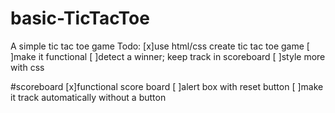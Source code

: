# basic-TicTacToe
A simple tic tac toe game
Todo: 
[x]use html/css create tic tac toe game
[ ]make it functional
[ ]detect a winner; keep track in scoreboard
[ ]style more with css 

#scoreboard
[x]functional score board
[ ]alert box with reset button
[ ]make it track automatically without a button 
